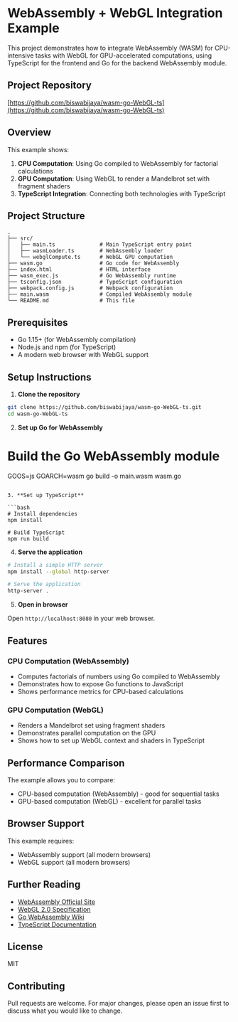 # WebAssembly + WebGL Integration Example

This project demonstrates how to integrate WebAssembly (WASM) for CPU-intensive tasks with WebGL for GPU-accelerated computations, using TypeScript for the frontend and Go for the backend WebAssembly module.

## Project Repository

[https://github.com/biswabijaya/wasm-go-WebGL-ts](https://github.com/biswabijaya/wasm-go-WebGL-ts)

## Overview

This example shows:
1. **CPU Computation**: Using Go compiled to WebAssembly for factorial calculations
2. **GPU Computation**: Using WebGL to render a Mandelbrot set with fragment shaders
3. **TypeScript Integration**: Connecting both technologies with TypeScript

## Project Structure

```
.
├── src/
│   ├── main.ts              # Main TypeScript entry point
│   ├── wasmLoader.ts        # WebAssembly loader
│   └── webglCompute.ts      # WebGL GPU computation
├── wasm.go                  # Go code for WebAssembly
├── index.html               # HTML interface
├── wasm_exec.js             # Go WebAssembly runtime
├── tsconfig.json            # TypeScript configuration
├── webpack.config.js        # Webpack configuration
├── main.wasm                # Compiled WebAssembly module
└── README.md                # This file
```

## Prerequisites

- Go 1.15+ (for WebAssembly compilation)
- Node.js and npm (for TypeScript)
- A modern web browser with WebGL support

## Setup Instructions

1. **Clone the repository**

```bash
git clone https://github.com/biswabijaya/wasm-go-WebGL-ts.git
cd wasm-go-WebGL-ts
```

2. **Set up Go for WebAssembly**

# Build the Go WebAssembly module
GOOS=js GOARCH=wasm go build -o main.wasm wasm.go
```

3. **Set up TypeScript**

```bash
# Install dependencies
npm install

# Build TypeScript
npm run build
```

4. **Serve the application**

```bash
# Install a simple HTTP server
npm install --global http-server

# Serve the application
http-server .
```

5. **Open in browser**

Open `http://localhost:8080` in your web browser.

## Features

### CPU Computation (WebAssembly)

- Computes factorials of numbers using Go compiled to WebAssembly
- Demonstrates how to expose Go functions to JavaScript
- Shows performance metrics for CPU-based calculations

### GPU Computation (WebGL)

- Renders a Mandelbrot set using fragment shaders
- Demonstrates parallel computation on the GPU
- Shows how to set up WebGL context and shaders in TypeScript

## Performance Comparison

The example allows you to compare:
- CPU-based computation (WebAssembly) - good for sequential tasks
- GPU-based computation (WebGL) - excellent for parallel tasks

## Browser Support

This example requires:
- WebAssembly support (all modern browsers)
- WebGL support (all modern browsers)

## Further Reading

- [WebAssembly Official Site](https://webassembly.org/)
- [WebGL 2.0 Specification](https://www.khronos.org/registry/webgl/specs/latest/2.0/)
- [Go WebAssembly Wiki](https://github.com/golang/go/wiki/WebAssembly)
- [TypeScript Documentation](https://www.typescriptlang.org/docs/)

## License

MIT

## Contributing

Pull requests are welcome. For major changes, please open an issue first to discuss what you would like to change.
